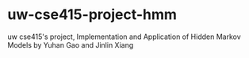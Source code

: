 # uw-cse415-project-hmm
uw cse415's project, Implementation and Application of Hidden Markov Models by Yuhan Gao and Jinlin Xiang
